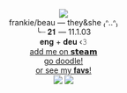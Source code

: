 <div align="center"> <img src=https://64.media.tumblr.com/831793f1e1c3dec2de96382472cd9f63/85ffa3ea44a449a2-74/s250x400/10fb30076de98ce1c7e84f4a543a090e9b5dbddb.gifv>
</div> <div align="center"> frankie/beau — they&she ₍ᐢ..ᐢ₎ </div>
</div> <div align="center"> ╰┈ 𝟐𝟏 — 11.1.03
</div> <div align="center"> 𝐞𝐧𝐠 + 𝐝𝐞𝐮 ‹𝟹
<div align="center">
     <a href="https://steamcommunity.com/id/loveliestlamb/"> add me on 𝘀𝘁𝗲𝗮𝗺 </a>
</div>
<div align="center">
     <a href="https://virtualkies.straw.page/">go doodle!</a>
</div>
<div align="center">
     <a href="https://letterboxd.com/virtualkie//">or see my 𝐟𝐚𝐯𝐬!</a>
</div>
<div align="center"> <img src=https://64.media.tumblr.com/70d79e9654883ffd5bc1b140b6575698/85ffa3ea44a449a2-ce/s100x200/60ec76432542e3c016f46b00028978c517f4a53f.pnj> <img src=https://64.media.tumblr.com/40fee97c5ddc08311590409cd6fef4f8/85ffa3ea44a449a2-7e/s100x200/3f2e7cc09703299967fa501727898767e85f71cf.pnj>
</div>


